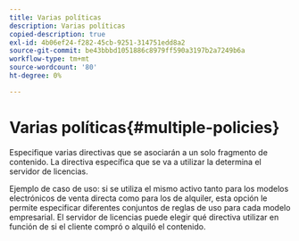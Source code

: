 ```yaml
---
title: Varias políticas
description: Varias políticas
copied-description: true
exl-id: 4b06ef24-f282-45cb-9251-314751edd8a2
source-git-commit: be43bbbd1051886c8979ff590a3197b2a7249b6a
workflow-type: tm+mt
source-wordcount: '80'
ht-degree: 0%

---
```


# Varias políticas{#multiple-policies}

Especifique varias directivas que se asociarán a un solo fragmento de contenido. La directiva específica que se va a utilizar la determina el servidor de licencias.

Ejemplo de caso de uso: si se utiliza el mismo activo tanto para los modelos electrónicos de venta directa como para los de alquiler, esta opción le permite especificar diferentes conjuntos de reglas de uso para cada modelo empresarial. El servidor de licencias puede elegir qué directiva utilizar en función de si el cliente compró o alquiló el contenido.
